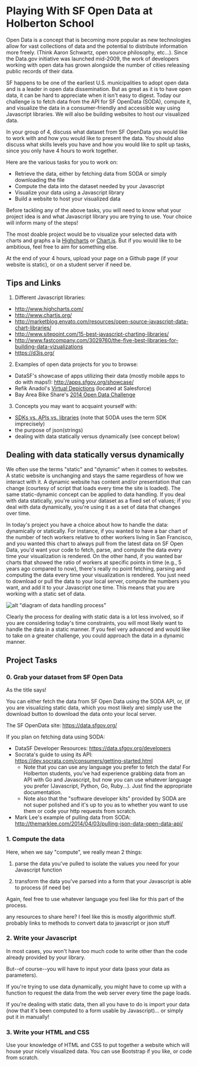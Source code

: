 # Playing With SF Open Data at Holberton School
Open Data is a concept that is becoming more popular as new technologies allow for vast collections of data and the potential to distribute information more freely. (Think Aaron Schwartz, open source philosophy, etc...). Since the Data.gov initiative was launched mid-2009, the work of developers working with open data has grown alongside the number of cities releasing public records of their data.

SF happens to be one of the earliest U.S. municipalities to adopt open data and is a leader in open data dissemination. But as great as it is to have open data, it can be hard to appreciate when it isn't easy to digest. Today our challenge is to fetch data from the API for SF OpenData (SODA), compute it, and visualize the data in a consumer-friendly and accessible way using Javascript libraries. We will also be building websites to host our visualized data.

In your group of 4, discuss what dataset from SF OpenData you would like to work with and how you would like to present the data. You should also discuss what skills levels you have and how you would like to split up tasks, since you only have 4 hours to work together.

Here are the various tasks for you to work on:

+ Retrieve the data, either by fetching data from SODA or simply downloading the file
+ Compute the data into the dataset needed by your Javascript
+ Visualize your data using a Javascript library
+ Build a website to host your visualized data

Before tackling any of the above tasks, you will need to know what your project idea is and what Javascript library you are trying to use. Your choice will inform many of the steps!

The most doable project would be to visualize your selected data with charts and graphs a la [Highcharts](http://www.highcharts.com/) or [Chart.js](http://www.chartjs.org/). But if you would like to be ambitious, feel free to aim for something else.

At the end of your 4 hours, upload your page on a Github page (if your website is static), or on a student server if need be.

## Tips and Links
1. Different Javascript libraries:
  * http://www.highcharts.com/
  * http://www.chartjs.org/
  * http://marketblog.envato.com/resources/open-source-javascript-data-chart-libraries/
  * http://www.sitepoint.com/15-best-javascript-charting-libraries/
  * http://www.fastcompany.com/3029760/the-five-best-libraries-for-building-data-vizualizations
  * https://d3js.org/

2. Examples of open data projects for you to browse:
  * DataSF's showcase of apps utilizing their data (mostly mobile apps to do with maps!): http://apps.sfgov.org/showcase/
  * Refik Anadol's [Virtual Depictions](http://thecreatorsproject.vice.com/blog/otherworldly-data-sculptures-appear-in-san-francisco) (located at Salesforce)
  * Bay Area Bike Share's [2014 Open Data Challenge](http://www.bayareabikeshare.com/datachallenge-2014)

3. Concepts you may want to acquaint yourself with:
  * [SDKs vs. APIs vs. libraries](https://www.reddit.com/r/explainlikeimfive/comments/1al2az/eli5_what_is_an_api_what_is_a_sdk_what_is_an_ide/) (note that SODA uses the term SDK imprecisely)
  * the purpose of json(strings)
  * dealing with data statically versus dynamically (see concept below)

## Dealing with data statically versus dynamically
We often use the terms "static" and "dynamic" when it comes to websites. A static website is unchanging and stays the same regardless of how we interact with it. A dynamic website has content and/or presentation that can change (courtesy of script that loads every time the site is loaded). The same static-dynamic concept can be applied to data handling. If you deal with data statically, you're using your dataset as a fixed set of values; if you deal with data dynamically, you're using it as a set of data that changes over time.

In today's project you have a choice about how to handle the data: dynamically or statically. For instance, if you wanted to have a bar chart of the number of tech workers relative to other workers living in San Francisco, and you wanted this chart to always pull from the latest data on SF Open Data, you'd want your code to fetch, parse, and compute the data every time your visualization is rendered. On the other hand, if you wanted bar charts that showed the ratio of workers at specific points in time (e.g., 5 years ago compared to now), there's really no point fetching, parsing and computing the data every time your visualization is rendered. You just need to download or pull the data to your local server, compute the numbers you want, and add it to your Javascript one time. This means that you are working with a static set of data.

![alt "diagram of data handling process"](https://raw.githubusercontent.com/ronachong/discover-SFOpenData/master/static_vs_dynamic_data_handling.png)

Clearly the process for dealing with static data is a lot less involved, so if you are considering today's time constraints, you will most likely want to handle the data in a static manner. If you feel very advanced and would like to take on a greater challenge, you could approach the data in a dynamic manner.

## Project Tasks
### 0. Grab your dataset from SF Open Data

As the title says!

You can either fetch the data from SF Open Data using the SODA API, or, (if you are visualizing static data, which you most likely are) simply use the download button to download the data onto your local server. 

The SF OpenData site: https://data.sfgov.org/

If you plan on fetching data using SODA:
+ DataSF Developer Resources: https://data.sfgov.org/developers
+ Socrata's guide to using its API: https://dev.socrata.com/consumers/getting-started.html
  * Note that you can use any language you prefer to fetch the data! For Holberton students, you've had experience grabbing data from an API with Go and Javascript, but now you can use whatever language you prefer (Javascript, Python, Go, Ruby...). Just find the appropriate documentation.
  * Note also that the "software developer kits" provided by SODA are not super polished and it's up to you as to whether you want to use them or code your http requests from scratch.
+ Mark Lee's example of pulling data from SODA: http://themarklee.com/2014/04/03/pulling-json-data-open-data-api/

### 1. Compute the data
Here, when we say "compute", we really mean 2 things:

1) parse the data you've pulled to isolate the values you need for your Javascript function

2) transform the data you've parsed into a form that your Javascript is able to process (if need be)

Again, feel free to use whatever language you feel like for this part of the process.

any resources to share here? I feel like this is mostly algorithmic stuff.
probably links to methods to convert data to javascript or json stuff

### 2. Write your Javascript
In most cases, you won't have too much code to write other than the code already provided by your library.

But--of course--you will have to input your data (pass your data as parameters).

If you're trying to use data dynamically, you might have to come up with a function to request the data from the web server every time the page loads.

If you're dealing with static data, then all you have to do is import your data (now that it's been computed to a form usable by Javascript)... or simply put it in manually!



### 3. Write your HTML and CSS

Use your knowledge of HTML and CSS to put together a website which will house your nicely visualized data. You can use Bootstrap if you like, or code from scratch.
